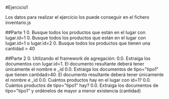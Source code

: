 #Ejercicio1

Los datos para realizar el ejercicio los puede conseguir en el fichero inventario.js

##Parte 1
0. Busque todos los productos que están en el lugar con lugar.id=1
0. Busque todos los productos que están en el lugar con lugar.id=1 o lugar.id=2
0. Busque todos los productos que tienen una cantidad > 40

##Parte 2
0. Utilizando el framework de agregación:
0.0. Extraiga los documentos con lugar.id=1. El documento resultante deberá tener únicamente el nombre e _id
0.0. Extraiga los documentos de tipo="tipo1" que tienen cantidad>40. El documento resultante deberá tener únicamente el nombre e _id
0.0. Cuántos productos hay en el lugar con id=1?
0.0. Cuántos productos de tipo="tipo1" hay?
0.0. Extraiga los documentos de tipo="tipo1" y ordénelos de mayor a menor existencia (cantidad)

